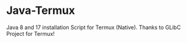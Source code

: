 # Java-Termux
Java 8 and 17 installation Script for Termux (Native). Thanks to GLibC Project for Termux!
